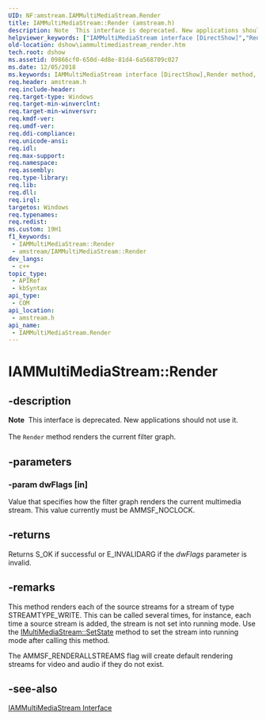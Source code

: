 ```yaml
---
UID: NF:amstream.IAMMultiMediaStream.Render
title: IAMMultiMediaStream::Render (amstream.h)
description: Note  This interface is deprecated. New applications should not use it. The Render method renders the current filter graph.
helpviewer_keywords: ["IAMMultiMediaStream interface [DirectShow]","Render method","IAMMultiMediaStream.Render","IAMMultiMediaStream::Render","IAMMultiMediaStreamRender","Render","Render method [DirectShow]","Render method [DirectShow]","IAMMultiMediaStream interface","amstream/IAMMultiMediaStream::Render","dshow.iammultimediastream_render"]
old-location: dshow\iammultimediastream_render.htm
tech.root: dshow
ms.assetid: 09866cf0-650d-4d8e-81d4-6a568709c027
ms.date: 12/05/2018
ms.keywords: IAMMultiMediaStream interface [DirectShow],Render method, IAMMultiMediaStream.Render, IAMMultiMediaStream::Render, IAMMultiMediaStreamRender, Render, Render method [DirectShow], Render method [DirectShow],IAMMultiMediaStream interface, amstream/IAMMultiMediaStream::Render, dshow.iammultimediastream_render
req.header: amstream.h
req.include-header: 
req.target-type: Windows
req.target-min-winverclnt: 
req.target-min-winversvr: 
req.kmdf-ver: 
req.umdf-ver: 
req.ddi-compliance: 
req.unicode-ansi: 
req.idl: 
req.max-support: 
req.namespace: 
req.assembly: 
req.type-library: 
req.lib: 
req.dll: 
req.irql: 
targetos: Windows
req.typenames: 
req.redist: 
ms.custom: 19H1
f1_keywords:
 - IAMMultiMediaStream::Render
 - amstream/IAMMultiMediaStream::Render
dev_langs:
 - c++
topic_type:
 - APIRef
 - kbSyntax
api_type:
 - COM
api_location:
 - amstream.h
api_name:
 - IAMMultiMediaStream.Render
---
```


# IAMMultiMediaStream::Render


## -description

<div class="alert"><b>Note</b>  This interface is deprecated. New applications should not use it.</div>
<div> </div>
The <code>Render</code> method renders the current filter graph.

## -parameters

### -param dwFlags [in]

Value that specifies how the filter graph renders the current multimedia stream. This value currently must be AMMSF_NOCLOCK.

## -returns

Returns S_OK if successful or E_INVALIDARG if the <i>dwFlags</i> parameter is invalid.

## -remarks

This method renders each of the source streams for a stream of type STREAMTYPE_WRITE. This can be called several times, for instance, each time a source stream is added, the stream is not set into running mode. Use the <a href="/windows/desktop/api/mmstream/nf-mmstream-imultimediastream-setstate">IMultiMediaStream::SetState</a> method to set the stream into running mode after calling this method.

The AMMSF_RENDERALLSTREAMS flag will create default rendering streams for video and audio if they do not exist.

## -see-also

<a href="/windows/desktop/api/amstream/nn-amstream-iammultimediastream">IAMMultiMediaStream Interface</a>